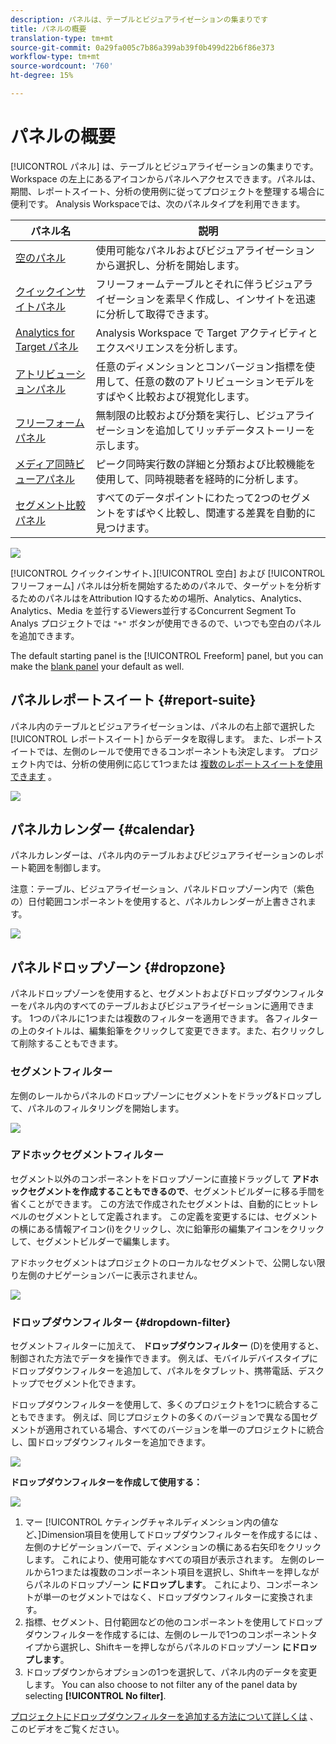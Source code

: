 ```yaml
---
description: パネルは、テーブルとビジュアライゼーションの集まりです
title: パネルの概要
translation-type: tm+mt
source-git-commit: 0a29fa005c7b86a399ab39f0b499d22b6f86e373
workflow-type: tm+mt
source-wordcount: '760'
ht-degree: 15%

---
```



# パネルの概要

[!UICONTROL パネル] は、テーブルとビジュアライゼーションの集まりです。 Workspace の左上にあるアイコンからパネルへアクセスできます。パネルは、期間、レポートスイート、分析の使用例に従ってプロジェクトを整理する場合に便利です。 Analysis Workspaceでは、次のパネルタイプを利用できます。

| パネル名 | 説明 |
|---|---|
| [空のパネル](blank-panel.md) | 使用可能なパネルおよびビジュアライゼーションから選択し、分析を開始します。 |
| [クイックインサイトパネル](quickinsight.md) | フリーフォームテーブルとそれに伴うビジュアライゼーションを素早く作成し、インサイトを迅速に分析して取得できます。 |
| [Analytics for Target パネル](a4t-panel.md) | Analysis Workspace で Target アクティビティとエクスペリエンスを分析します。 |
| [アトリビューションパネル](attribution.md) | 任意のディメンションとコンバージョン指標を使用して、任意の数のアトリビューションモデルをすばやく比較および視覚化します。 |
| [フリーフォームパネル](freeform-panel.md) | 無制限の比較および分類を実行し、ビジュアライゼーションを追加してリッチデータストーリーを示します。 |
| [メディア同時ビューアパネル](media-concurrent-viewers.md) | ピーク同時実行数の詳細と分類および比較機能を使用して、同時視聴者を経時的に分析します。 |
| [セグメント比較パネル](c-segment-comparison/segment-comparison.md) | すべてのデータポイントにわたって2つのセグメントをすばやく比較し、関連する差異を自動的に見つけます。 |

![](assets/panel-overview.png)

[!UICONTROL クイックインサイト、][!UICONTROL 空白] および [!UICONTROL フリーフォーム] パネルは分析を開始するためのパネルで、ターゲットを分析するためのパネルはをAttribution IQするための場所、Analytics、Analytics、Analytics、Media  を並行するViewers並行するConcurrent Segment To Analys プロジェクトでは `"+"` ボタンが使用できるので、いつでも空白のパネルを追加できます。

The default starting panel is the [!UICONTROL Freeform] panel, but you can make the [blank panel](/help/analyze/analysis-workspace/c-panels/blank-panel.md) your default as well.

## パネルレポートスイート {#report-suite}

パネル内のテーブルとビジュアライゼーションは、パネルの右上部で選択した [!UICONTROL レポートスイート] からデータを取得します。 また、レポートスイートでは、左側のレールで使用できるコンポーネントも決定します。 プロジェクト内では、分析の使用例に応じて1つまたは [複数のレポートスイートを使用できます](https://docs.adobe.com/content/help/ja-JP/analytics/analyze/analysis-workspace/build-workspace-project/multiple-report-suites.html) 。

![](assets/panel-report-suite.png)

## パネルカレンダー {#calendar}

パネルカレンダーは、パネル内のテーブルおよびビジュアライゼーションのレポート範囲を制御します。

注意：テーブル、ビジュアライゼーション、パネルドロップゾーン内で（紫色の）日付範囲コンポーネントを使用すると、パネルカレンダーが上書きされます。

![](assets/panel-calendar.png)

## パネルドロップゾーン {#dropzone}

パネルドロップゾーンを使用すると、セグメントおよびドロップダウンフィルターをパネル内のすべてのテーブルおよびビジュアライゼーションに適用できます。 1つのパネルに1つまたは複数のフィルターを適用できます。 各フィルターの上のタイトルは、編集鉛筆をクリックして変更できます。また、右クリックして削除することもできます。

### セグメントフィルター

左側のレールからパネルのドロップゾーンにセグメントをドラッグ&amp;ドロップして、パネルのフィルタリングを開始します。

![](assets/segment-filter.png)

### アドホックセグメントフィルター

セグメント以外のコンポーネントをドロップゾーンに直接ドラッグして **アドホックセグメントを作成することもできるので**、セグメントビルダーに移る手間を省くことができます。 この方法で作成されたセグメントは、自動的にヒットレベルのセグメントとして定義されます。 この定義を変更するには、セグメントの横にある情報アイコン(i)をクリックし、次に鉛筆形の編集アイコンをクリックして、セグメントビルダーで編集します。

アドホックセグメントはプロジェクトのローカルなセグメントで、公開しない限り左側のナビゲーションバーに表示されません。

![](assets/adhoc-segment-filter.png)

### ドロップダウンフィルター {#dropdown-filter}

セグメントフィルターに加えて、 **ドロップダウンフィルター** (D)を使用すると、制御された方法でデータを操作できます。 例えば、モバイルデバイスタイプにドロップダウンフィルターを追加して、パネルをタブレット、携帯電話、デスクトップでセグメント化できます。

ドロップダウンフィルターを使用して、多くのプロジェクトを1つに統合することもできます。 例えば、同じプロジェクトの多くのバージョンで異なる国セグメントが適用されている場合、すべてのバージョンを単一のプロジェクトに統合し、国ドロップダウンフィルターを追加できます。

![](assets/dropdown-filter-intro.png)

**ドロップダウンフィルターを作成して使用する：**

![](assets/create-dropdown.png)

1. マー [!UICONTROL ケティングチャネルディメンション内の値など、]Dimension項目を使用してドロップダウンフィルターを作成するには  、左側のナビゲーションバーで、ディメンションの横にある右矢印をクリックします。 これにより、使用可能なすべての項目が表示されます。 左側のレールから1つまたは複数のコンポーネント項目を選択し、Shiftキーを押しながらパネルのドロップゾーン **にドロップします**。 これにより、コンポーネントが単一のセグメントではなく、ドロップダウンフィルターに変換されます。
1. 指標、セグメント、日付範囲などの他のコンポーネントを使用してドロップダウンフィルターを作成するには、左側のレールで1つのコンポーネントタイプから選択し、Shiftキーを押しながらパネルのドロップゾーン **にドロップします**。
1. ドロップダウンからオプションの1つを選択して、パネル内のデータを変更します。 You can also choose to not filter any of the panel data by selecting **[!UICONTROL No filter]**.

[プロジェクトにドロップダウンフィルターを追加する方法について詳しくは](https://www.youtube.com/watch?v=vpJywtsFVPI) 、このビデオをご覧ください。
